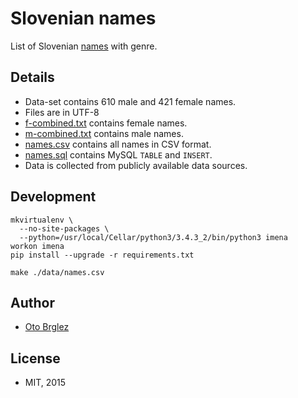 # Slovenian names

List of Slovenian [names](data/names.csv) with genre.

## Details

- Data-set contains 610 male and 421 female names.
- Files are in UTF-8
- [f-combined.txt](data/f-combined.txt) contains female names.
- [m-combined.txt](data/m-combined.txt) contains male names.
- [names.csv](data/names.csv) contains all names in CSV format.
- [names.sql](sql/names.sql) contains MySQL `TABLE` and `INSERT`.
- Data is collected from publicly available data sources.

## Development

    mkvirtualenv \
      --no-site-packages \
      --python=/usr/local/Cellar/python3/3.4.3_2/bin/python3 imena
    workon imena
    pip install --upgrade -r requirements.txt
    
    make ./data/names.csv
    
## Author
- [Oto Brglez](https://github.com/otobrglez)

## License

- MIT, 2015